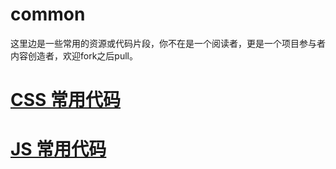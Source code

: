 # common
<p>这里边是一些常用的资源或代码片段，你不在是一个阅读者，更是一个项目参与者内容创造者，欢迎fork之后pull。</p>

<h1><a href="https://github.com/Jiaweniv/common/blob/master/css.md">CSS 常用代码</a></h1>

<h1><a href="https://github.com/Jiaweniv/common/blob/master/js.md">JS 常用代码</</h1>
